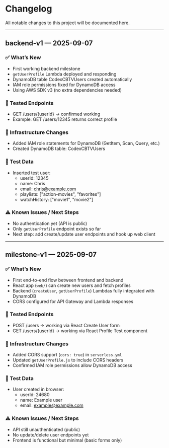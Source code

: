 # Changelog

All notable changes to this project will be documented here.

---

## backend-v1 — 2025-09-07
### ✅ What’s New
- First working backend milestone
- `getUserProfile` Lambda deployed and responding
- DynamoDB table CodexCBTVUsers created automatically
- IAM role permissions fixed for DynamoDB access
- Using AWS SDK v3 (no extra dependencies needed)

### 🔗 Tested Endpoints
- GET /users/{userId} → confirmed working
- Example: GET /users/12345 returns correct profile

### 📂 Infrastructure Changes
- Added IAM role statements for DynamoDB (GetItem, Scan, Query, etc.)
- Created DynamoDB table: CodexCBTVUsers

### 🧪 Test Data
- Inserted test user:
  - userId: 12345
  - name: Chris
  - email: chris@example.com
  - playlists: ["action-movies", "favorites"]
  - watchHistory: ["movie1", "movie2"]

### ⚠️ Known Issues / Next Steps
- No authentication yet (API is public)
- Only `getUserProfile` endpoint exists so far
- Next step: add create/update user endpoints and hook up web client

---

## milestone-v1 — 2025-09-07
### ✅ What’s New
- First end-to-end flow between frontend and backend
- React app (`web/`) can create new users and fetch profiles
- Backend (`createUser`, `getUserProfile`) Lambdas fully integrated with DynamoDB
- CORS configured for API Gateway and Lambda responses

### 🔗 Tested Endpoints
- POST /users → working via React Create User form
- GET /users/{userId} → working via React Profile Test component

### 📂 Infrastructure Changes
- Added CORS support (`cors: true`) in `serverless.yml`
- Updated `getUserProfile.js` to include CORS headers
- Confirmed IAM role permissions allow DynamoDB access

### 🧪 Test Data
- User created in browser:
  - userId: 24680
  - name: Example user
  - email: example@example.com

### ⚠️ Known Issues / Next Steps
- API still unauthenticated (public)
- No update/delete user endpoints yet
- Frontend is functional but minimal (basic forms only)
